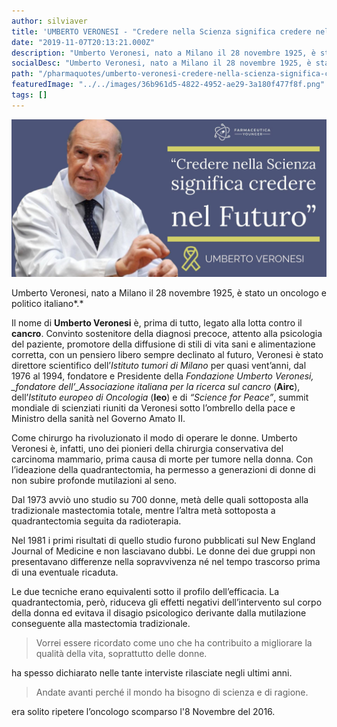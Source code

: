 ```yaml
---
author: silviaver
title: 'UMBERTO VERONESI - "Credere nella Scienza significa credere nel Futuro"'
date: "2019-11-07T20:13:21.000Z"
description: "Umberto Veronesi, nato a Milano il 28 novembre 1925, è stato un oncologo e politico italiano.\nIl nome di Umberto Veronesi è, prima di tutto, legato alla lotta contro il cancro. Convinto sostenitore della diagnosi precoce, attento alla psicologia del paziente, promotore della diffusione di stili di vita sani e alimentazione corretta, con un pensiero libero sempre declinato al futuro, Veronesi è stato direttore scientifico dell’Istituto tumori di Milano per quasi vent’anni, dal 1976 al 1994, fondatore e Presidente della Fondazione Umberto Veronesi, fondatore dell’Associazione italiana per la ricerca sul cancro (Airc), dell’Istituto europeo di Oncologia (Ieo) e di “Science for Peace”, summit mondiale di scienziati riuniti da Veronesi sotto l’ombrello della pace e Ministro della sanità nel Governo Amato II."
socialDesc: "Umberto Veronesi, nato a Milano il 28 novembre 1925, è stato un oncologo e politico italiano.\nIl nome di Umberto Veronesi è, prima di tutto, legato alla lotta contro il cancro. Convinto sostenitore della diagnosi precoce, attento alla psicologia del paziente, promotore della diffusione di stili di vita sani e alimentazione corretta, con un pensiero libero sempre declinato al futuro, Veronesi è stato direttore scientifico dell’Istituto tumori di Milano per quasi vent’anni, dal 1976 al 1994, fondatore e Presidente della Fondazione Umberto Veronesi, fondatore dell’Associazione italiana per la ricerca sul cancro (Airc), dell’Istituto europeo di Oncologia (Ieo) e di “Science for Peace”, summit mondiale di scienziati riuniti da Veronesi sotto l’ombrello della pace e Ministro della sanità nel Governo Amato II."
path: "/pharmaquotes/umberto-veronesi-credere-nella-scienza-significa-credere-nel-futuro/"
featuredImage: "../../images/36b961d5-4822-4952-ae29-3a180f477f8f.png"
tags: []
---
```


![](../../images/36b961d5-4822-4952-ae29-3a180f477f8f.png)

Umberto Veronesi, nato a Milano il 28 novembre 1925, è stato un oncologo e politico italiano*.*

Il nome di **Umberto Veronesi** è, prima di tutto, legato alla lotta contro il **cancro**. Convinto sostenitore della diagnosi precoce, attento alla psicologia del paziente, promotore della diffusione di stili di vita sani e alimentazione corretta, con un pensiero libero sempre declinato al futuro, Veronesi è stato direttore scientifico dell’_Istituto tumori di Milano_ per quasi vent’anni, dal 1976 al 1994, fondatore e Presidente della _Fondazione Umberto Veronesi, \_fondatore dell’\_Associazione italiana per la ricerca sul cancro_ (**Airc**), dell’_Istituto europeo di Oncologia_ (**Ieo**) e di _“Science for Peace”_, summit mondiale di scienziati riuniti da Veronesi sotto l’ombrello della pace e Ministro della sanità nel Governo Amato II.

Come chirurgo ha rivoluzionato il modo di operare le donne. Umberto Veronesi è, infatti, uno dei pionieri della chirurgia conservativa del carcinoma mammario, prima causa di morte per tumore nella donna. Con l’ideazione della quadrantectomia, ha permesso a generazioni di donne di non subire profonde mutilazioni al seno.

Dal 1973 avviò uno studio su 700 donne, metà delle quali sottoposta alla tradizionale mastectomia totale, mentre l’altra metà sottoposta a quadrantectomia seguita da radioterapia.

Nel 1981 i primi risultati di quello studio furono pubblicati sul New England Journal of Medicine e non lasciavano dubbi. Le donne dei due gruppi non presentavano differenze nella sopravvivenza né nel tempo trascorso prima di una eventuale ricaduta.

Le due tecniche erano equivalenti sotto il profilo dell’efficacia. La quadrantectomia, però, riduceva gli effetti negativi dell’intervento sul corpo della donna ed evitava il disagio psicologico derivante dalla mutilazione conseguente alla mastectomia tradizionale.

> Vorrei essere ricordato come uno che ha contribuito a migliorare la qualità della vita, soprattutto delle donne.

ha spesso dichiarato nelle tante interviste rilasciate negli ultimi anni.

> Andate avanti perché il mondo ha bisogno di scienza e di ragione.

era solito ripetere l’oncologo scomparso l'8 Novembre del 2016.
